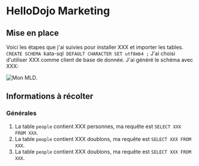 # HelloDojo Marketing

## Mise en place
Voici les étapes que j'ai suivies pour installer XXX et importer les tables.
`CREATE SCHEMA `kata-sql` DEFAULT CHARACTER SET utf8mb4 ;`
J'ai choisi d'utiliser XXX comme client de base de donnée. J'ai généré le schéma avec XXX:

![Mon MLD](schema.png "Mon MLD généré avec XXX").


## Informations à récolter

### Générales
1. La table `people` contient XXX personnes, ma requête est `SELECT XXX FROM XXX`.
1. La table `people` contient XXX doublons, ma requête est `SELECT XXX FROM XXX`.
1. La table `people` contient XXX doublons, ma requête est `SELECT XXX FROM XXX`.
